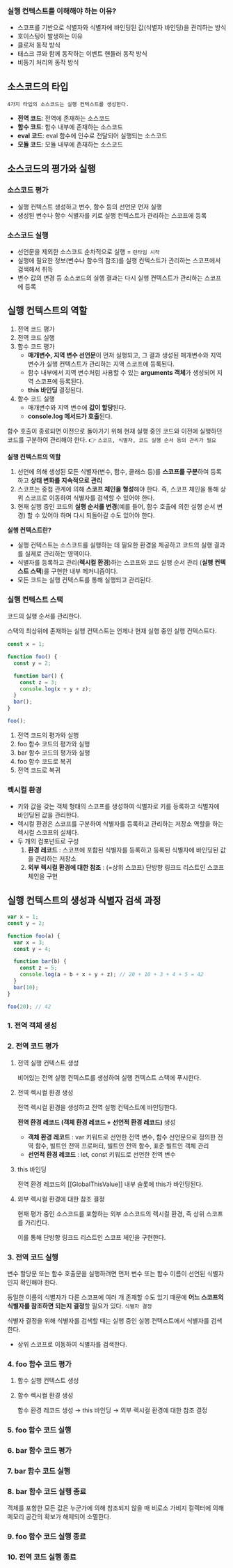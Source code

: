 ### 실행 컨텍스트를 이해해야 하는 이유?

- 스코프를 기반으로 식별자와 식별자에 바인딩된 값(식별자 바인딩)을 관리하는 방식
- 호이스팅이 발생하는 이유
- 클로저 동작 방식
- 태스크 큐와 함께 동작하는 이벤트 핸들러 동작 방식
- 비동기 처리의 동작 방식

## 소스코드의 타입

`4가지 타입의 소스코드는 실행 컨텍스트를 생성한다.`

- **전역 코드**: 전역에 존재하는 소스코드
- **함수 코드**: 함수 내부에 존재하는 소스코드
- **eval 코드**: eval 함수에 인수로 전달되어 실행되는 소스코드
- **모듈 코드**: 모듈 내부에 존재하는 소스코드

## 소스코드의 평가와 실행

### 소스코드 평가

- 실행 컨텍스트 생성하고 변수, 함수 등의 선언문 먼저 실행
- 생성된 변수나 함수 식별자를 키로 실행 컨텍스트가 관리하는 스코프에 등록

### 소스코드 실행

- 선언문을 제외한 소스코드 순차적으로 실행 = `런타임 시작`
- 실행에 필요한 정보(변수나 함수의 참조)를 실행 컨텍스트가 관리하는 스코프에서 검색해서 취득
- 변수 값의 변경 등 소스코드의 실행 결과는 다시 실행 컨텍스트가 관리하는 스코프에 등록

## 실행 컨텍스트의 역할

1. 전역 코드 평가
2. 전역 코드 실행
3. 함수 코드 평가
   - **매개변수, 지역 변수 선언문**이 먼저 실행되고, 그 결과 생성된 매개변수와 지역 변수가 실행 컨텍스트가 관리하는 지역 스코프에 등록된다.
   - 함수 내부에서 지역 변수처럼 사용할 수 있는 **arguments 객체**가 생성되어 지역 스코프에 등록된다.
   - **this 바인딩** 결정된다.
4. 함수 코드 실행
   - 매개변수와 지역 변수에 **값이 할당**된다.
   - **console.log 메서드가 호출**된다.

함수 호출이 종료되면 이전으로 돌아가기 위해 현재 실행 중인 코드와 이전에 실행하던 코드를 구분하여 관리해야 한다. 👉 `스코프, 식별자, 코드 실행 순서 등의 관리가 필요`

**실행 컨텍스트의 역할**

1. 선언에 의해 생성된 모든 식별자(변수, 함수, 클래스 등)를 **스코프를 구분**하여 등록하고 **상태 변화를 지속적으로 관리**
2. 스코프는 중첩 관계에 의해 **스코프 체인을 형성**해야 한다. 즉, 스코프 체인을 통해 상위 스코프로 이동하여 식별자를 검색할 수 있어야 한다.
3. 현재 실행 중인 코드의 **실행 순서를 변경**(예를 들어, 함수 호출에 의한 실행 순서 변경) 할 수 있어야 하며 다시 되돌아갈 수도 있어야 한다.

**실행 컨텍스트란?**

- 실행 컨텍스트는 소스코드를 실행하는 데 필요한 환경을 제공하고 코드의 실행 결과를 실제로 관리하는 영역이다.
- 식별자를 등록하고 관리(**렉시컬 환경**)하는 스코프와 코드 실행 순서 관리 (**실행 컨텍스트 스택**)를 구현한 내부 메커니즘이다.
- 모든 코드는 실행 컨텍스트를 통해 실행되고 관리된다.

### 실행 컨텍스트 스택

코드의 실행 순서를 관리한다.

스택의 최상위에 존재하는 실행 컨텍스트는 언제나 현재 실행 중인 실행 컨텍스트다.

```jsx
const x = 1;

function foo() {
  const y = 2;

  function bar() {
    const z = 3;
    console.log(x + y + z);
  }
  bar();
}

foo();
```

1. 전역 코드의 평가와 실행
2. foo 함수 코드의 평가와 실행
3. bar 함수 코드의 평가와 실행
4. foo 함수 코드로 복귀
5. 전역 코드로 복귀

### 렉시컬 환경

- 키와 값을 갖는 객체 형태의 스코프를 생성하여 식별자로 키를 등록하고 식별자에 바인딩된 값을 관리한다.
- 렉시컬 환경은 스코프를 구분하여 식별자를 등록하고 관리하는 저장소 역할을 하는 렉시컬 스코프의 실체다.
- 두 개의 컴포넌트로 구성
  1. **환경 레코드** : 스코프에 포함된 식별자를 등록하고 등록된 식별자에 바인딩된 값을 관리하는 저장소
  2. **외부 렉시컬 환경에 대한 참조** : (=상위 스코프) 단방향 링크드 리스트인 스코프 체인을 구현

## 실행 컨텍스트의 생성과 식별자 검색 과정

```jsx
var x = 1;
const y = 2;

function foo(a) {
  var x = 3;
  const y = 4;

  function bar(b) {
    const z = 5;
    console.log(a + b + x + y + z); // 20 + 10 + 3 + 4 + 5 = 42
  }
  bar(10);
}

foo(20); // 42
```

### 1. 전역 객체 생성

### 2. 전역 코드 평가

1. 전역 실행 컨텍스트 생성

   비어있는 전역 실행 컨텍스트를 생성하여 실행 컨텍스트 스택에 푸시한다.

2. 전역 렉시컬 환경 생성

   전역 렉시컬 환경을 생성하고 전역 실행 컨텍스트에 바인딩한다.

   **전역 환경 레코드 (객체 환경 레코드 + 선언적 환경 레코드)** 생성

   - **객체 환경 레코드** : var 키워드로 선언한 전역 변수, 함수 선언문으로 정의한 전역 함수, 빌트인 전역 프로퍼티, 빌트인 전역 함수, 표준 빌트인 객체 관리
   - **선언적 환경 레코드** : let, const 키워드로 선언한 전역 변수

3. this 바인딩

   전역 환경 레코드의 [[GlobalThisValue]] 내부 슬롯에 this가 바인딩된다.

4. 외부 렉시컬 환경에 대한 참조 결정

   현재 평가 중인 소스코드를 포함하는 외부 소스코드의 렉시컬 환경, 즉 상위 스코프를 가리킨다.

   이를 통해 단방향 링크드 리스트인 스코프 체인을 구현한다.

### 3. 전역 코드 실행

변수 할당문 또는 함수 호출문을 실행하려면 먼저 변수 또는 함수 이름이 선언된 식별자인지 확인해야 한다.

동일한 이름의 식별자가 다른 스코프에 여러 개 존재할 수도 있기 때문에 **어느 스코프의 식별자를 참조하면 되는지 결정**할 필요가 있다. `식별자 결정`

식별자 결정을 위해 식별자를 검색할 때는 실행 중인 실행 컨텍스트에서 식별자를 검색한다.

- 상위 스코프로 이동하여 식별자를 검색한다.

### 4. foo 함수 코드 평가

1. 함수 실행 컨텍스트 생성
2. 함수 렉시컬 환경 생성

   함수 환경 레코드 생성 → this 바인딩 → 외부 렉시컬 환경에 대한 참조 결정

### 5. foo 함수 코드 실행

### 6. bar 함수 코드 평가

### 7. bar 함수 코드 실행

### 8. bar 함수 코드 실행 종료

객체를 포함한 모든 값은 누군가에 의해 참조되지 않을 때 비로소 가비지 컬렉터에 의해 메모리 공간의 확보가 해제되어 소멸한다.

### 9. foo 함수 코드 실행 종료

### 10. 전역 코드 실행 종료
